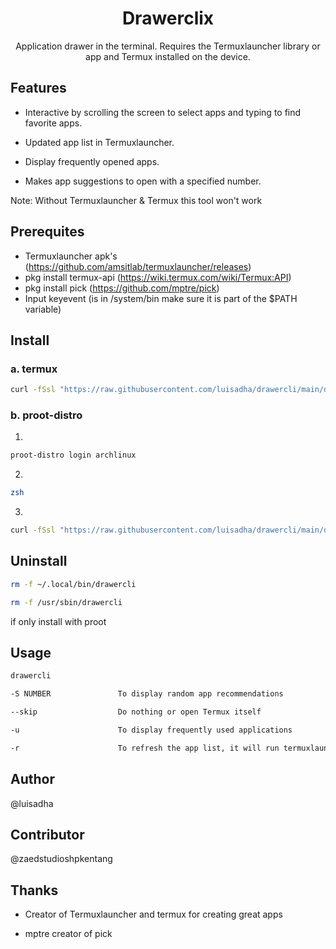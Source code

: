 
<h1 align="center">Drawerclix</h1>

<p align="center">Application drawer in the terminal. Requires the Termuxlauncher library or app and Termux installed on the device.</p>

## Features

- Interactive by scrolling the screen to select apps and typing to find favorite apps.

- Updated app list in Termuxlauncher.

- Display frequently opened apps.

- Makes app suggestions to open with a specified number.

Note: Without Termuxlauncher & Termux this tool won't work

## Prerequites

* Termuxlauncher apk's (https://github.com/amsitlab/termuxlauncher/releases)
* pkg install termux-api (https://wiki.termux.com/wiki/Termux:API)
* pkg install pick (https://github.com/mptre/pick)
* Input keyevent (is in /system/bin make sure it is part of the $PATH variable)


## Install

### a. termux

```sh
curl -fSsl "https://raw.githubusercontent.com/luisadha/drawercli/main/drawercli" -o ~/.local/bin/drawercli && chmod +x ~/.local/bin/drawercli
```

### b. proot-distro

1. 
 ```sh
proot-distro login archlinux
```

2. 
 ```sh
zsh
```

3. 
 ```sh
curl -fSsl "https://raw.githubusercontent.com/luisadha/drawercli/main/drawercli" -o /usr/sbin/drawercli && chmod +x /usr/sbin/drawercli
```


## Uninstall

```sh
rm -f ~/.local/bin/drawercli
```

```sh
rm -f /usr/sbin/drawercli
``` 

if only install with proot

## Usage

```sh
drawercli 

-S NUMBER               To display random app recommendations

--skip                  Do nothing or open Termux itself

-u                      To display frequently used applications

-r                      To refresh the app list, it will run termuxlauncher itself
```

## Author

@luisadha 

## Contributor

@zaedstudioshpkentang

## Thanks

- Creator of Termuxlauncher and termux for creating great apps

- mptre creator of pick